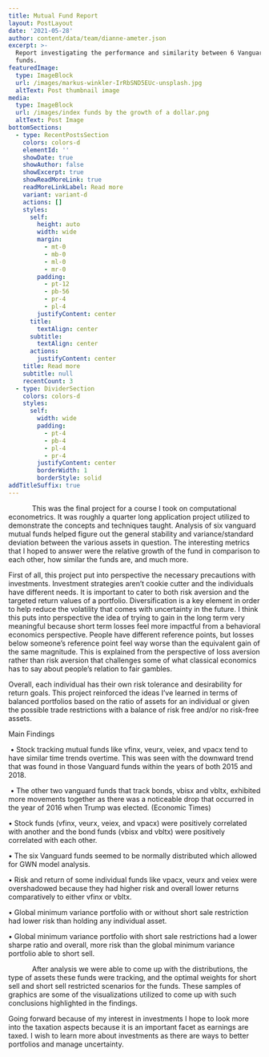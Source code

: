 ```yaml
---
title: Mutual Fund Report
layout: PostLayout
date: '2021-05-28'
author: content/data/team/dianne-ameter.json
excerpt: >-
  Report investigating the performance and similarity between 6 Vanguard Mutual
  funds.
featuredImage:
  type: ImageBlock
  url: /images/markus-winkler-IrRbSND5EUc-unsplash.jpg
  altText: Post thumbnail image
media:
  type: ImageBlock
  url: /images/index funds by the growth of a dollar.png
  altText: Post Image
bottomSections:
  - type: RecentPostsSection
    colors: colors-d
    elementId: ''
    showDate: true
    showAuthor: false
    showExcerpt: true
    showReadMoreLink: true
    readMoreLinkLabel: Read more
    variant: variant-d
    actions: []
    styles:
      self:
        height: auto
        width: wide
        margin:
          - mt-0
          - mb-0
          - ml-0
          - mr-0
        padding:
          - pt-12
          - pb-56
          - pr-4
          - pl-4
        justifyContent: center
      title:
        textAlign: center
      subtitle:
        textAlign: center
      actions:
        justifyContent: center
    title: Read more
    subtitle: null
    recentCount: 3
  - type: DividerSection
    colors: colors-d
    styles:
      self:
        width: wide
        padding:
          - pt-4
          - pb-4
          - pl-4
          - pr-4
        justifyContent: center
        borderWidth: 1
        borderStyle: solid
addTitleSuffix: true
---
```

           	This was the final project for a course I took on computational econometrics. It was roughly a quarter long application project utilized to demonstrate the concepts and techniques taught. Analysis of six vanguard mutual funds helped figure out the general stability and variance/standard deviation between the various assets in question. The interesting metrics that I hoped to answer were the relative growth of the fund in comparison to each other, how similar the funds are, and much more.

First of all, this project put into perspective the necessary precautions with investments. Investment strategies aren’t cookie cutter and the individuals have different needs. It is important to cater to both risk aversion and the targeted return values of a portfolio. Diversification is a key element in order to help reduce the volatility that comes with uncertainty in the future. I think this puts into perspective the idea of trying to gain in the long term very meaningful because short term losses feel more impactful from a behavioral economics perspective. People have different reference points, but losses below someone’s reference point feel way worse than the equivalent gain of the same magnitude. This is explained from the perspective of loss aversion rather than risk aversion that challenges some of what classical economics has to say about people’s relation to fair gambles.  

Overall, each individual has their own risk tolerance and desirability for return goals. This project reinforced the ideas I’ve learned in terms of balanced portfolios based on the ratio of assets for an individual or given the possible trade restrictions with a balance of risk free and/or no risk-free assets.

Main Findings

 • Stock tracking mutual funds like vfinx, veurx, veiex, and vpacx tend to have similar time trends overtime. This was seen with the downward trend that was found in those Vanguard funds within the years of both 2015 and 2018.

 • The other two vanguard funds that track bonds, vbisx and vbltx, exhibited more movements together as there was a noticeable drop that occurred in the year of 2016 when Trump was elected. (Economic Times)

• Stock funds (vfinx, veurx, veiex, and vpacx) were positively correlated with another and the bond funds (vbisx and vbltx) were positively correlated with each other.

• The six Vanguard funds seemed to be normally distributed which allowed for GWN model analysis.

• Risk and return of some individual funds like vpacx, veurx and veiex were overshadowed because they had higher risk and overall lower returns comparatively to either vfinx or vbltx.

• Global minimum variance portfolio with or without short sale restriction had lower risk than holding any individual asset.

• Global minimum variance portfolio with short sale restrictions had a lower sharpe ratio and overall, more risk than the global minimum variance portfolio able to short sell.     	



           	After analysis we were able to come up with the distributions, the type of assets these funds were tracking, and the optimal weights for short sell and short sell restricted scenarios for the funds. These samples of graphics are some of the visualizations utilized to come up with such conclusions highlighted in the findings.

Going forward because of my interest in investments I hope to look more into the taxation aspects because it is an important facet as earnings are taxed. I wish to learn more about investments as there are ways to better portfolios and manage uncertainty.


